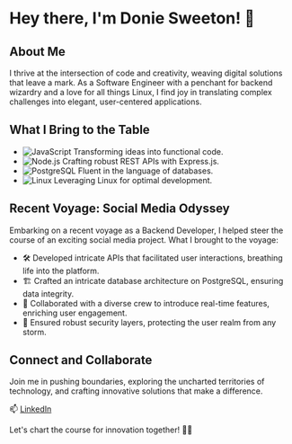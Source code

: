 # Hey there, I'm Donie Sweeton! 👋

## About Me

I thrive at the intersection of code and creativity, weaving digital solutions that leave a mark. As a Software Engineer with a penchant for backend wizardry and a love for all things Linux, I find joy in translating complex challenges into elegant, user-centered applications.

## What I Bring to the Table

- ![JavaScript](https://img.shields.io/badge/-JavaScript-yellow) Transforming ideas into functional code.
- ![Node.js](https://img.shields.io/badge/-Node.js-green) Crafting robust REST APIs with Express.js.
- ![PostgreSQL](https://img.shields.io/badge/-PostgreSQL-blue) Fluent in the language of databases.
- ![Linux](https://img.shields.io/badge/-Linux-lightgrey) Leveraging Linux for optimal development.

## Recent Voyage: Social Media Odyssey

Embarking on a recent voyage as a Backend Developer, I helped steer the course of an exciting social media project. What I brought to the voyage:

- 🛠️ Developed intricate APIs that facilitated user interactions, breathing life into the platform.
- 🏗️ Crafted an intricate database architecture on PostgreSQL, ensuring data integrity.
- 🎯 Collaborated with a diverse crew to introduce real-time features, enriching user engagement.
- 🔑 Ensured robust security layers, protecting the user realm from any storm.

## Connect and Collaborate

Join me in pushing boundaries, exploring the uncharted territories of technology, and crafting innovative solutions that make a difference.

📫 [LinkedIn](https://www.linkedin.com/in/doniesweetonr)

Let's chart the course for innovation together! 🌟🚀
